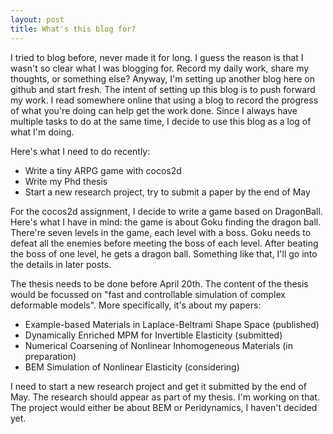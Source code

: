 ```yaml
---
layout: post
title: What's this blog for?
---
```


I tried to blog before, never made it for long. I guess the reason is that I wasn't so clear what I was blogging for. Record my daily work, share my thoughts, or something else? Anyway, I'm setting up another blog here on github and start fresh. The intent of setting up this blog is to push forward my work. I read somewhere online that using a blog to record the progress of what you're doing can help get the work done. Since I always have multiple tasks to do at the same time, I decide to use this blog as a log of what I'm doing.

Here's what I need to do recently:

* Write a tiny ARPG game with cocos2d
* Write my Phd thesis
* Start a new research project, try to submit a paper by the end of May

For the cocos2d assignment, I decide to write a game based on DragonBall. Here's what I have in mind: the game is about Goku finding the dragon ball. There're seven levels in the game, each level with a boss. Goku needs to defeat all the enemies before meeting the boss of each level. After beating the boss of one level, he gets a dragon ball. Something like that, I'll go into the details in later posts.

The thesis needs to be done before April 20th. The content of the thesis would be focussed on "fast and controllable simulation of complex deformable models". More specifically, it's about my papers:

* Example-based Materials in Laplace-Beltrami Shape Space (published)
* Dynamically Enriched MPM for Invertible Elasticity (submitted)
* Numerical Coarsening of Nonlinear Inhomogeneous Materials (in preparation)
* BEM Simulation of Nonlinear Elasticity (considering)

I need to start a new research project and get it submitted by the end of May. The research should appear as part of my thesis. I'm working on that. The project would either be about BEM or Peridynamics, I haven't decided yet. 

